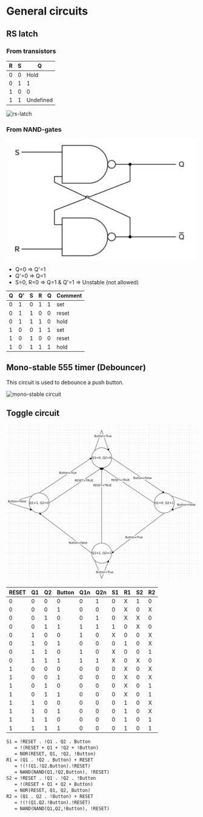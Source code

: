 # General circuits

## RS latch

### From transistors

| R | S | Q
|-- |-- |--
| 0 | 0 | Hold
| 0 | 1 | 1
| 1 | 0 | 0
| 1 | 1 | Undefined

![rs-latch](resources/rs.svg "rs Latch")

### From NAND-gates

![rs-latch](resources/nand_rs.PNG "rs Latch")

* Q=0 => Q'=1
* Q'=0 => Q=1
* S=0, R=0 => Q=1 & Q'=1 => Unstable (not allowed)

| Q | Q' | S | R | Q | Comment
|-- |--  |-- |-- |-- |--
| 0 | 1  | 0 | 1 | 1 | set
| 0 | 1  | 1 | 0 | 0 | reset
| 0 | 1  | 1 | 1 | 0 | hold
| 1 | 0  | 0 | 1 | 1 | set
| 1 | 0  | 1 | 0 | 0 | reset
| 1 | 0  | 1 | 1 | 1 | hold  



## Mono-stable 555 timer (Debouncer)

This circuit is used to debounce a push button.

![mono-stable circuit](resources/mono-stable-555-debouncer.svg "mono-stable-multivibrator Circuit")


## Toggle circuit

![toggle](resources/toggle.PNG "toggle")

| RESET | Q1 | Q2 | Button | Q1n | Q2n | S1 | R1 | S2 | R2
|--     |--  |--  |--      |--   |--   |--  |--  |--  |--
| 0     | 0  | 0  | 0      | 0   | 1   | 0  | X  | 1  | 0
| 0     | 0  | 0  | 1      | 0   | 0   | 0  | X  | 0  | X
| 0     | 0  | 1  | 0      | 0   | 1   | 0  | X  | X  | 0
| 0     | 0  | 1  | 1      | 1   | 1   | 1  | 0  | X  | 0
| 0     | 1  | 0  | 0      | 1   | 0   | X  | 0  | 0  | X
| 0     | 1  | 0  | 1      | 0   | 0   | 0  | 1  | 0  | X
| 0     | 1  | 1  | 0      | 1   | 0   | X  | 0  | 0  | 1
| 0     | 1  | 1  | 1      | 1   | 1   | X  | 0  | X  | 0
| 1     | 0  | 0  | 0      | 0   | 0   | 0  | X  | 0  | X
| 1     | 0  | 0  | 1      | 0   | 0   | 0  | X  | 0  | X
| 1     | 0  | 1  | 0      | 0   | 0   | 0  | X  | 0  | 1
| 1     | 0  | 1  | 1      | 0   | 0   | 0  | X  | 0  | 1
| 1     | 1  | 0  | 0      | 0   | 0   | 0  | 1  | 0  | X
| 1     | 1  | 0  | 1      | 0   | 0   | 0  | 1  | 0  | X
| 1     | 1  | 1  | 0      | 0   | 0   | 0  | 1  | 0  | 1
| 1     | 1  | 1  | 1      | 0   | 0   | 0  | 1  | 0  | 1

```
S1 = !RESET . !Q1 . Q2 . Button
   = !(RESET + Q1 + !Q2 + !Button)
   = NOR(RESET, Q1, !Q2, !Button)
R1 = (Q1 . !Q2 . Button) + RESET
   = !(!(Q1.!Q2.Button).!RESET)
   = NAND(NAND(Q1,!Q2,Button), !RESET)
S2 = !RESET . !Q1 . !Q2 . !Button
   = !(RESET + Q1 + Q2 + Button)
   = NOR(RESET, Q1, Q2, Button)
R2 = (Q1 . Q2 . !Button) + RESET
   = !(!(Q1.Q2.!Button).!RESET)
   = NAND(NAND(Q1,Q2,!Button), !RESET)
```

